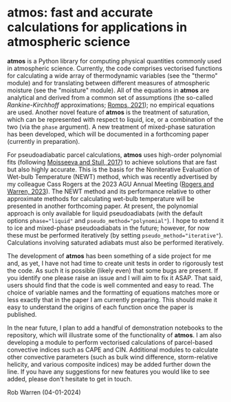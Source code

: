 # atmos: fast and accurate calculations for applications in atmospheric science

__atmos__ is a Python library for computing physical quantities commonly used in atmospheric science. Currently, the code comprises vectorised functions for calculating a wide array of thermodynamic variables (see the "thermo" module) and for translating between different measures of atmospheric moisture (see the "moisture" module). All of the equations in __atmos__ are analytical and derived from a common set of assumptions (the so-called _Rankine-Kirchhoff_ approximations; [Romps, 2021](https://rmets.onlinelibrary.wiley.com/doi/full/10.1002/qj.4154)); no empirical equations are used. Another novel feature of __atmos__ is the treatment of saturation, which can be represented with respect to liquid, ice, or a combination of the two (via the `phase` argument). A new treatment of mixed-phase saturation has been developed, which will be documented in a forthcoming paper (currently in preparation).

For pseudoadiabatic parcel calculations, __atmos__ uses high-order polynomial fits (following [Moisseeva and Stull, 2017](https://acp.copernicus.org/articles/17/15037/2017/)) to achieve solutions that are fast but also highly accurate. This is the basis for the Noniterative Evaluation of Wet-bulb Temperature (NEWT) method, which was recently advertised by my colleague Cass Rogers at the 2023 AGU Annual Meeting ([Rogers and Warren, 2023](https://agu.confex.com/agu/fm23/meetingapp.cgi/Paper/1379513)). The NEWT method and its performance relative to other approximate methods for calculating wet-bulb temperature will be presented in another forthcoming paper. At present, the polynomial approach is only available for liquid pseudoadiabats (with the default options `phase="liquid"` and `pseudo_method="polynomial"`). I hope to extend it to ice and mixed-phase pseudoadiabats in the future; however, for now these must be performed iteratively (by setting `pseudo_method="iterative"`). Calculations involving saturated adiabats must also be performed iteratively.

The development of __atmos__ has been something of a side project for me and, as yet, I have not had time to create unit tests in order to rigorously test the code. As such it is possible (likely even) that some bugs are present. If you identify one please raise an issue and I will aim to fix it ASAP. That said, users should find that the code is well commented and easy to read. The choice of variable names and the formatting of equations matches more or less exactly that in the paper I am currently preparing. This should make it easy to understand the origins of each function once the paper is published.

In the near future, I plan to add a handful of demonstration notebooks to the repository, which will illustrate some of the functionality of __atmos__. I am also developing a module to perform vectorised calculations of parcel-based convective indices such as CAPE and CIN. Additional modules to calculate other convective parameters (such as bulk wind difference, storm-relative helicity, and various composite indices) may be added further down the line. If you have any suggestions for new features you would like to see added, please don't hesitate to get in touch.

Rob Warren (04-01-2024)
